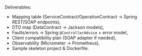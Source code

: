 Deliverables:
- Mapping table (ServiceContract/OperationContract → Spring REST/SOAP endpoints),
- DTO map (DataContract → Jackson models),
- Faults/errors → Spring `@ControllerAdvice` + error model,
- Client compatibility plan (SOAP adapter if needed),
- Observability (Micrometer → Prometheus),
- Sample skeleton project & Dockerfile.
